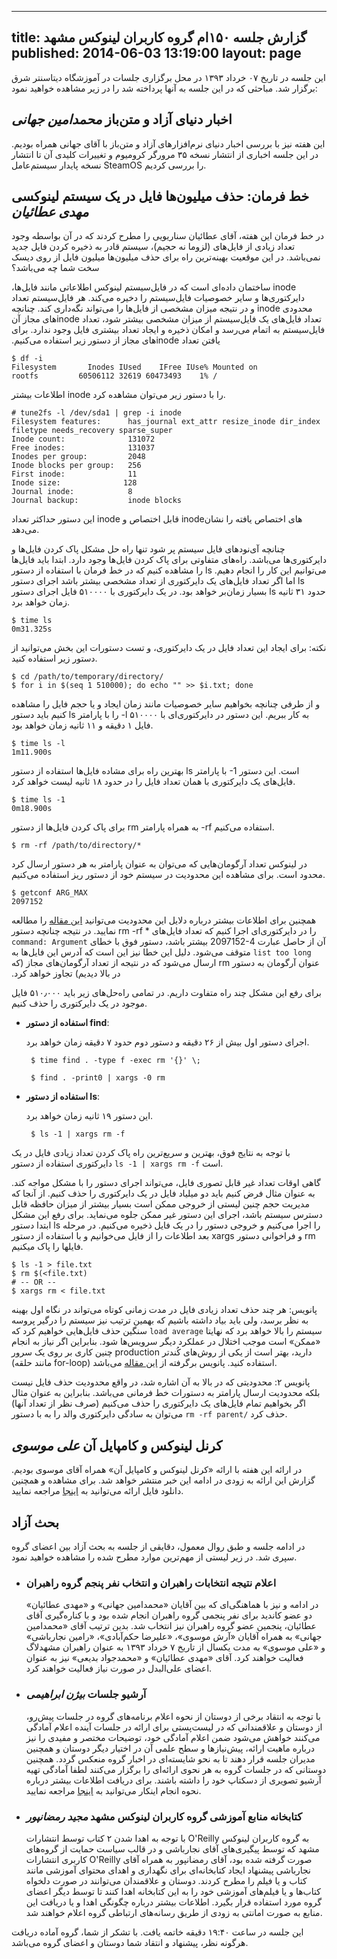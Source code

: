 ----------
title: گزارش جلسه ۱۵۰‌ام گروه کاربران لینوکس مشهد
published: 2014-06-03 13:19:00
layout: page
----------


این جلسه در تاریخ ۰۷ خرداد ۱۳۹۳ در محل برگزاری جلسات  در آموزشگاه دیتاسنتر شرق برگزار شد. مباحثی که در این جلسه به آنها پرداخته شد را در زیر مشاهده خواهید نمود:

<!--more-->

## اخبار دنیای آزاد و متن‌باز *محمدامین جهانی*

این هفته نیز با بررسی اخبار دنیای نرم‌افزارهای آزاد و متن‌باز با آقای جهانی همراه بودیم. در این جلسه اخباری از انتشار نسخه ۳۵ مرورگر کرومیوم و تغییرات کلیدی آن تا انتشار نسخه پایدار سیستم‌عامل SteamOS را بررسی کردیم.

<!--PDF:DELETE_MILLIONS_OF_FILES-->
<!--tags:delete,linux-->
## خط فرمان: حذف میلیون‌ها فایل در یک سیستم لینوکسی *مهدی عطائیان*

در خط فرمان این هفته، آقای عطائیان سناریویی را مطرح کردند که در آن بواسطه وجود تعداد زیادی از فایل‌های (لزوما نه حجیم)، سیستم قادر به ذخیره کردن فایل جدید نمی‌باشد. در این موقعیت بهینه‌ترین راه برای حذف میلیون‌ها میلیون فایل از روی دیسک سخت‌ شما چه می‌باشد؟

‫inode ساختمان داده‌ای است که در فایل‌سیستم لینوکس اطلاعاتی مانند فایل‌ها، دایرکتوری‌ها و سایر خصوصیات فایل‌سیستم را دخیره می‌کند. هر فایل‌سیستم تعداد محدودی inode و در نتیجه میزان مشخصی از فایل‌ها را می‌تواند نگه‌داری کند. چنانچه تعداد فایل‌های یک فایل‌سیستم از میزان مشخصی بیشتر شود، تعداد inodeهای مجاز آن فایل‌سیستم به اتمام می‌رسد و امکان ذخیره و ایجاد تعداد بیشتری فایل وجود ندارد. برای یافتن تعداد inode‌های مجاز از دستور زیر استفاده می‌کنیم.

	$ df -i
	Filesystem       Inodes IUsed    IFree IUse% Mounted on
	rootfs         60506112 32619 60473493    1% /

اطلاعات بیشتر inode را با دستور زیر می‌توان مشاهده کرد.

	# tune2fs -l /dev/sda1 | grep -i inode
	Filesystem features:      has_journal ext_attr resize_inode dir_index filetype needs_recovery sparse_super
	Inode count:              131072
	Free inodes:              131037
	Inodes per group:         2048
	Inode blocks per group:   256
	First inode:              11
	Inode size:              128
	Journal inode:            8
	Journal backup:           inode blocks

این دستور حداکثر تعداد inode قابل اختصاص و inode‌های اختصاص یافته را نشان می‌دهد. 

چنانچه آی‌نودهای فایل سیستم پر شود تنها راه حل مشکل پاک کردن فایل‌ها و دایرکتوری‌ها می‌باشد. راه‌های متفاوتی برای پاک کردن فایل‌ها وجود دارد.
ابتدا باید فایل‌ها را مشاهده کنیم که در خط فرمان با استفاده از دستور ls می‌توانیم این کار را انجام دهیم. اما اگر تعداد فایل‌های یک دایرکتوری از تعداد مشخصی بیشتر باشد اجرای دستور ls بسیار زمان‌بر خواهد بود. در یک دایرکتوری با ۵۱۰۰۰۰ فایل اجرای دستور ls‬ حدود ۳۱ ثانیه زمان خواهد برد.

	$ time ls
	0m31.325s

نکته: برای ایجاد این تعداد فایل در یک دایرکتوری، و تست دستورات این بخش می‌توانید از دستور زیر استفاده کنید.

	$ cd /path/to/temporary/directory/
	$ for i in $(seq 1 510000); do echo "" >> $i.txt; done 

و از طرفی چنانچه بخواهیم سایر خصوصیات مانند زمان ایجاد و یا حجم فایل را مشاهده کنیم باید دستور ls را با پارامتر ‪-l‬ به کار ببریم. این دستور در دایرکتوری‌ای با ۵۱۰۰۰۰ فایل ۱ دقیقه و ۱۱ ثانیه زمان خواهد بود.

	$ time ls -l
	1m11.900s

بهترین راه برای مشاده فایل‌ها استفاده از دستور ls با پارامتر ‪-1‬ است. این دستور فایل‌های یک دایرکتوری با همان تعداد فایل را در حدود ۱۸ ثانیه لیست خواهد کرد.

	$ time ls -1
	0m18.900s

برای پاک کردن فایل‌ها از دستور rm به همراه پارامتر ‪-rf‬ استفاده می‌کنیم.

	$ rm -rf /path/to/directory/*

در لینوکس تعداد آرگومان‌هایی که می‌توان به عنوان پارامتر به هر دستور ارسال کرد محدود است. برای مشاهده این محدودیت در سیستم خود از دستور ریز استفاده می‌کنیم.

	$ getconf ARG_MAX
	2097152

همچنین برای اطلاعات بیشتر درباره دلایل این محدودیت می‌توانید [این مقاله](http://www.in-ulm.de/~mascheck/various/argmax/) را مطالعه نمایید. در نتیجه چنانچه دستور ‪rm -rf *‬ را در دایرکتوری‌ای اجرا کنیم که تعداد فایل‌های آن از حاصل عبارت ‫2097152-4 بیشتر باشد، دستور فوق با خطای `command: Argument list too long` متوقف می‌شود. دلیل این خطا نیز این است که آدرس این فایل‌ها به عنوان آرگومان به دستور rm ارسال می‌شود که در نتیجه از تعداد آرگومان‌های مجاز (که در بالا دیدیم) تجاوز خواهد کرد.

برای رفع این مشکل چند راه متفاوت داریم. در تمامی راه‌حل‌های زیر باید ۵۱۰٫۰۰۰ فایل موجود در یک دایرکتوری را حذف کنیم.

*  **استفاده از دستور find**:

    اجرای دستور اول بیش از ۲۶ دقیقه و دستور دوم حدود ۷ دقیقه زمان خواهد برد.

		$ time find . -type f -exec rm '{}' \;

		$ find . -print0 | xargs -0 rm

*  **استفاده از دستور ls**:
  
    این دستور ۱۹ ثانیه زمان خواهد برد.

		$ ls -1 | xargs rm -f
   
با توجه به نتایج فوق، بهترین و سریع‌ترین راه پاک کردن تعداد زیادی فایل در یک دایرکتوری استفاده از دستور `ls -1 | xargs rm -f` است.

گاهی اوقات تعداد غیر قابل تصوری فایل، می‌تواند اجرای دستور را با مشکل مواجه کند. به عنوان مثال فرض کنیم باید دو میلیاد فایل در یک دایرکتوری را حذف کنیم. از آنجا که مدیریت حجم چنین لیستی از خروجی ممکن است بسیار بیشتر از میزان حافظه قابل دسترس سیستم باشد، اجرای این دستور غیر ممکن جلوه می‌نماید. برای رفع این مشکل ابتدا دستور ls را اجرا می‌کنیم و خروجی دستور را در یک فایل ذخیره می‌کنیم. در مرحله بعد اطلاعات را از فایل می‌خوانیم و با استفاده از دستور xargs و فراخوانی دستور rm فایلها را پاک میکنیم.

	$ ls -1 > file.txt
	$ rm $(<file.txt)
	# -- OR --
	$ xargs rm < file.txt

پانویس: هر چند حذف تعداد زیادی فایل در مدت زمانی کوتاه می‌تواند در نگاه اول بهینه به نظر برسد، ولی باید بیاد داشته باشیم که بهمین ترتیب نیز سیستم را درگیر پروسه سنگین حذف فایل‌هایی خواهیم کرد که `load average` سیستم را بالا خواهد برد که نهایتا «ممکن» است موجب اختلال در عملکرد دیگر سرویس‌ها شود. بنابراین اگر نیاز به انجام چنین کاری بر روی یک سرور production دارید، بهتر است از یکی از روش‌های کُندتر (مانند حلقه for-loop) استفاده کنید. پانویس برگرفته از [این مقاله](http://www.pronego.com/helpdesk/knowledgebase.php?article=59) می‌باشد.

پانویس ۲: محدودیتی که در بالا به آن اشاره شد، در واقع محدودیت حذف فایل نیست بلکه محدودیت ارسال پارامتر به دستورات خط فرمانی می‌باشد. بنابراین به عنوان مثال اگر بخواهیم تمام فایل‌های یک دایرکتوری را حذف می‌کنیم (صرف نظر از تعداد آنها) می‌توان به سادگی دایرکتوری والد را به با دستور `‪rm -rf parent/‬` حذف کرد.

<!--PDF:DELETE_MILLIONS_OF_FILES-->

##  کرنل لینوکس و کامپایل آن *علی موسوی*

در ارائه این هفته با ارائه «کرنل لینوکس و کامپایل آن» همراه آقای موسوی بودیم. گزارش این ارائه به زودی در ادامه این خبر منتشر خواهد شد. برای مشاهده و همچنین دانلود فایل ارائه می‌توانید به [اینجا](http://www.slideshare.net/tuxitop/ss-35300452) مراجعه نمایید.

## بحث آزاد
در ادامه جلسه و طبق روال معمول، دقایقی از جلسه به بحث آزاد بین اعضای گروه سپری شد. در زیر لیستی از مهم‌ترین موارد مطرح شده را مشاهده خواهید نمود.

* ### اعلام نتیجه انتخابات راهبران و انتخاب نفر پنجم گروه راهبران
  در ادامه و نیز با هماهنگی‌ای که بین آقایان «محمدامین جهانی» و «مهدی عطائیان» دو عضو کاندید برای نفر پنجمی گروه راهبران انجام شده بود و با کناره‌گیری آقای عطائیان، پنجمین عضو گروه راهبران نیز انتخاب شد. بدین ترتیب آقای «محمدامین جهانی» به همراه آقایان «آرش موسوی»، «علیرضا حکم‌آبادی»، «رامین نجارباشی» و «علی موسوی» به مدت یکسال از تاریخ ۷ خرداد ۱۳۹۳ به عنوان راهبران مشهدلاگ فعالیت خواهند کرد. آقای «مهدی عطائیان» و «محمدجواد بدیعی» نیز به عنوان اعضای علی‌البدل در صورت نیاز فعالیت خواهند کرد.

* ### آرشیو جلسات *بیژن ابراهیمی*
  با توجه به انتقاد برخی از دوستان از نحوه اعلام برنامه‌های گروه در جلسات پیش‌رو، از دوستان و علاقمندانی که در لیست‌پستی برای ارائه در جلسات آینده اعلام آمادگی می‌کنند خواهش می‌شود ضمن اعلام آمادگی خود، توضیحات مختصر و مفیدی را نیز درباره ماهیت ارائه، پیش‌نیازها و سطح علمی آن در اختیار دیگر دوستان و همچنین مدیران جلسه قرار دهند تا به نحو شایسته‌ای در اخبار گروه منعکس گردد. همچنین دوستانی که در جلسات گروه به هر نحوی ارائه‌ای را برگزار می‌کنند لطفا آمادگی تهیه آرشیو تصویری از دسکتاپ خود را داشته باشند. برای دریافت اطلاعات بیشتر درباره نحوه انجام اینکار می‌توانید به [اینجا](http://wiki.mashhadlug.org/doku.php?id=%D8%AC%D9%84%D8%B3%D8%A7%D8%AA_%DA%AF%D8%B1%D9%88%D9%87:%D8%B1%D8%A7%D9%87%D9%86%D9%85%D8%A7%DB%8C_%D8%A2%D8%B1%D8%B4%DB%8C%D9%88_%D8%A7%D8%B1%D8%A7%D8%A6%D9%87_%D9%87%D8%A7) مراجعه نمایید.

* ### کتابخانه منابع آموزشی گروه کاربران لینوکس مشهد *مجید رمضانپور*
  با توجه به اهدا شدن ۲ کتاب توسط انتشارات O'Reilly به گروه کاربران لینوکس مشهد که توسط پیگیری‌های آقای نجارباشی و در قالب سیاست حمایت از گروه‌های کاربری انتشارات O'Reilly صورت گرفته شده بود، آقای رمضانپور به همراه آقای نجارباشی پیشنهاد ایجاد کتابخانه‌ای برای نگهداری و اهدای محتوای آموزشی مانند کتاب و یا فیلم را مطرح کردند. دوستان و علاقمندان می‌توانند در صورت دلخواه کتاب‌ها و یا فیلم‌های آموزشی خود را به این کتابخانه اهدا کنند تا توسط دیگر اعضای گروه مورد استفاده قرار بگیرد. اطلاعات بیشتر درباره چگونگی اهدا و یا دریافت این منابع به صورت امانتی به زودی از طریق رسانه‌های ارتباطی گروه اعلام خواهند شد.

این جلسه در ساعت ۱۹:۴۰ دقیقه خاتمه یافت. با تشکر از شما، گروه آماده دریافت هرگونه نظر، پیشنهاد و انتقاد شما دوستان و اعضای گروه می‌باشد.
